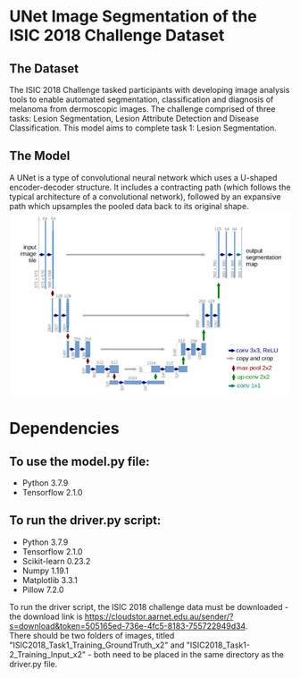 # UNet Image Segmentation of the ISIC 2018 Challenge Dataset

## The Dataset
The ISIC 2018 Challenge tasked participants with developing image analysis tools to enable automated segmentation, classification and diagnosis of melanoma from dermoscopic images.  The challenge comprised of three tasks: Lesion Segmentation, Lesion Attribute Detection and Disease Classification.  This model aims to complete task 1: Lesion Segmentation.

## The Model
A UNet is a type of convolutional neural network which uses a U-shaped encoder-decoder structure.  It includes a contracting path (which follows the typical architecture of a convolutional network), followed by an expansive path which upsamples the pooled data back to its original shape.
![](images/standard_unet.png)


# Dependencies
## To use the model.py file:
* Python 3.7.9
* Tensorflow 2.1.0
## To run the driver.py script:
* Python 3.7.9
* Tensorflow 2.1.0
* Scikit-learn 0.23.2
* Numpy 1.19.1
* Matplotlib 3.3.1
* Pillow 7.2.0

To run the driver script, the ISIC 2018 challenge data must be downloaded - the download link is https://cloudstor.aarnet.edu.au/sender/?s=download&token=505165ed-736e-4fc5-8183-755722949d34.  
There should be two folders of images, titled "ISIC2018_Task1_Training_GroundTruth_x2" and "ISIC2018_Task1-2_Training_Input_x2" - both need to be placed in the same directory as the driver.py file.
